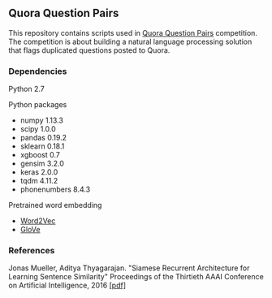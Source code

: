 ## Quora Question Pairs

This repository contains scripts used in [Quora Question Pairs](https://www.kaggle.com/c/quora-question-pairs#description) competition. The competition is about building a natural language processing solution that flags duplicated questions posted to Quora.

### Dependencies
Python 2.7

Python packages

* numpy 1.13.3
* scipy 1.0.0
* pandas 0.19.2
* sklearn 0.18.1
* xgboost 0.7
* gensim 3.2.0
* keras 2.0.0
* tqdm 4.11.2
* phonenumbers 8.4.3

Pretrained word embedding

* [Word2Vec](https://code.google.com/archive/p/word2vec)
* [GloVe](https://nlp.stanford.edu/projects/glove)

### References
Jonas  Mueller, Aditya Thyagarajan. "Siamese Recurrent Architecture for Learning Sentence Similarity" Proceedings of the Thirtieth AAAI Conference on Artificial Intelligence, 2016 [\[pdf\]](https://pdfs.semanticscholar.org/72b8/9e45e8ad8b44bdcab524b959dc09bf63eb1e.pdf)
